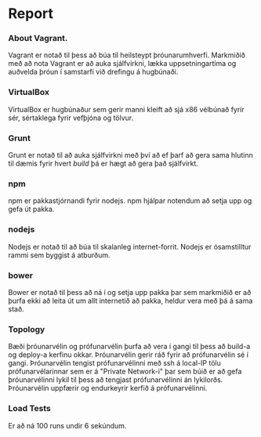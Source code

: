 # Report

### About Vagrant.
Vagrant er notað til þess að búa til heilsteypt þróunarumhverfi. Markmiðið með að nota Vagrant er að auka sjálfvirkni, lækka uppsetningartíma og auðvelda þróun í samstarfi við drefingu á hugbúnaði.

### VirtualBox
VirtualBox er hugbúnaður sem gerir manni kleift að sjá x86 vélbúnað fyrir sér, sértaklega fyrir vefþjóna og tölvur.

### Grunt
Grunt er notað til að auka sjálfvirkni með því að ef þarf að gera sama hlutinn til dæmis fyrir hvert *build* þá er hægt að gera það sjálfvirkt.

### npm
npm er pakkastjórnandi fyrir nodejs. npm hjálpar notendum að setja upp og gefa út pakka.

### nodejs
Nodejs er notað til að búa til skalanleg internet-forrit. Nodejs er ósamstilltur rammi sem byggist á atburðum.

### bower
Bower er notað til þess að ná í og setja upp pakka þar sem markmiðið er að þurfa ekki að leita út um allt internetið að pakka, heldur vera með þá á sama stað.

### Topology
Bæði þróunarvélin og prófunarvélin þurfa að vera í gangi til þess að build-a og deploy-a kerfinu okkar. Þróunarvélin gerir ráð fyrir að prófunarvélin sé í gangi. Þróunarvélin tengist prófunarvélinni með ssh á local-IP tölu prófunarvélarinnar sem er á "Private Network-i" þar sem búið er að gefa þróunarvélinni lykil til þess að tengjast prófunarvélinni án lykilorðs. Þróunarvélin uppfærir og endurkeyrir kerfið á prófunarvélinni.

### Load Tests
Er að ná 100 runs undir 6 sekúndum.
